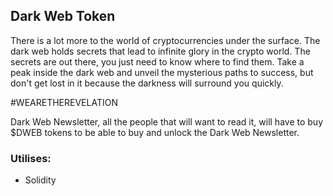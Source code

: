 ## Dark Web Token

There is a lot more to the world of cryptocurrencies under the surface. 
The dark web holds secrets that lead to infinite glory in the crypto world. 
The secrets are out there, you just need to know where to find them. 
Take a peak inside the dark web and unveil the mysterious paths to success, 
but don't get lost in it because the darkness will surround you quickly.

#WEARETHEREVELATION

Dark Web Newsletter, all the people that will want to read it, will have to buy $DWEB tokens to be able to buy and unlock the Dark Web Newsletter.

### Utilises:
* Solidity
